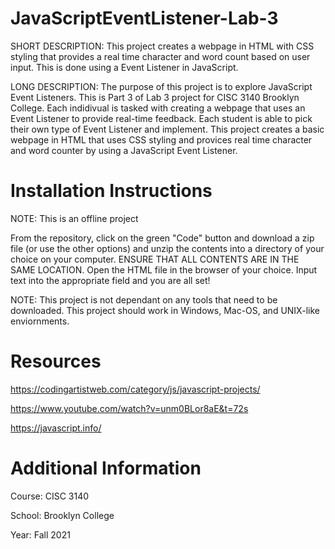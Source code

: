 # JavaScriptEventListener-Lab-3

SHORT DESCRIPTION: This project creates a webpage in HTML with CSS styling that provides a real time character and word count based on user input. This is done using a Event Listener in JavaScript.

LONG DESCRIPTION: The purpose of this project is to explore JavaScript Event Listeners. This is Part 3 of Lab 3 project for CISC 3140 Brooklyn College. Each indidivual is tasked with creating a webpage that uses an Event Listener to provide real-time feedback. Each student is able to pick their own type of Event Listener and implement. This project creates a basic webpage in HTML that uses CSS styling and provices real time character and word counter by using a JavaScript Event Listener.

# Installation Instructions

NOTE: This is an offline project

From the repository, click on the green "Code" button and download a zip file (or use the other options) and unzip the contents into a directory of your choice on your computer. ENSURE THAT ALL CONTENTS ARE IN THE SAME LOCATION. Open the HTML file in the browser of your choice. Input text into the appropriate field and you are all set!

NOTE: This project is not dependant on any tools that need to be downloaded. This project should work in Windows, Mac-OS, and UNIX-like enviornments.


# Resources
https://codingartistweb.com/category/js/javascript-projects/

https://www.youtube.com/watch?v=unm0BLor8aE&t=72s 

https://javascript.info/

# Additional Information

Course: CISC 3140

School: Brooklyn College

Year: Fall 2021
